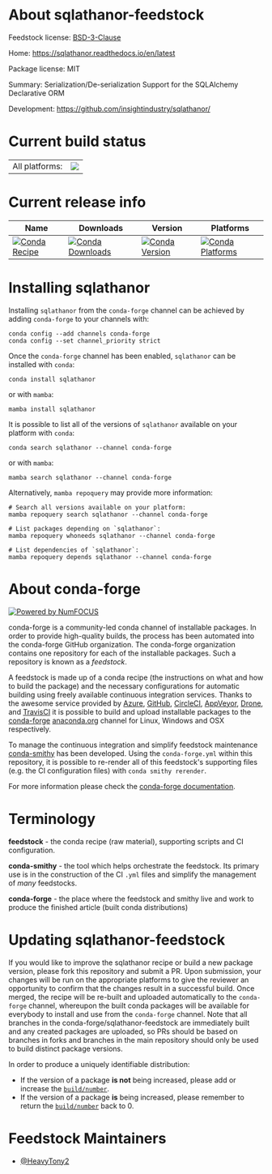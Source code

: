 About sqlathanor-feedstock
==========================

Feedstock license: [BSD-3-Clause](https://github.com/conda-forge/sqlathanor-feedstock/blob/main/LICENSE.txt)

Home: https://sqlathanor.readthedocs.io/en/latest

Package license: MIT

Summary: Serialization/De-serialization Support for the SQLAlchemy Declarative ORM

Development: https://github.com/insightindustry/sqlathanor/

Current build status
====================


<table><tr><td>All platforms:</td>
    <td>
      <a href="https://dev.azure.com/conda-forge/feedstock-builds/_build/latest?definitionId=17549&branchName=main">
        <img src="https://dev.azure.com/conda-forge/feedstock-builds/_apis/build/status/sqlathanor-feedstock?branchName=main">
      </a>
    </td>
  </tr>
</table>

Current release info
====================

| Name | Downloads | Version | Platforms |
| --- | --- | --- | --- |
| [![Conda Recipe](https://img.shields.io/badge/recipe-sqlathanor-green.svg)](https://anaconda.org/conda-forge/sqlathanor) | [![Conda Downloads](https://img.shields.io/conda/dn/conda-forge/sqlathanor.svg)](https://anaconda.org/conda-forge/sqlathanor) | [![Conda Version](https://img.shields.io/conda/vn/conda-forge/sqlathanor.svg)](https://anaconda.org/conda-forge/sqlathanor) | [![Conda Platforms](https://img.shields.io/conda/pn/conda-forge/sqlathanor.svg)](https://anaconda.org/conda-forge/sqlathanor) |

Installing sqlathanor
=====================

Installing `sqlathanor` from the `conda-forge` channel can be achieved by adding `conda-forge` to your channels with:

```
conda config --add channels conda-forge
conda config --set channel_priority strict
```

Once the `conda-forge` channel has been enabled, `sqlathanor` can be installed with `conda`:

```
conda install sqlathanor
```

or with `mamba`:

```
mamba install sqlathanor
```

It is possible to list all of the versions of `sqlathanor` available on your platform with `conda`:

```
conda search sqlathanor --channel conda-forge
```

or with `mamba`:

```
mamba search sqlathanor --channel conda-forge
```

Alternatively, `mamba repoquery` may provide more information:

```
# Search all versions available on your platform:
mamba repoquery search sqlathanor --channel conda-forge

# List packages depending on `sqlathanor`:
mamba repoquery whoneeds sqlathanor --channel conda-forge

# List dependencies of `sqlathanor`:
mamba repoquery depends sqlathanor --channel conda-forge
```


About conda-forge
=================

[![Powered by
NumFOCUS](https://img.shields.io/badge/powered%20by-NumFOCUS-orange.svg?style=flat&colorA=E1523D&colorB=007D8A)](https://numfocus.org)

conda-forge is a community-led conda channel of installable packages.
In order to provide high-quality builds, the process has been automated into the
conda-forge GitHub organization. The conda-forge organization contains one repository
for each of the installable packages. Such a repository is known as a *feedstock*.

A feedstock is made up of a conda recipe (the instructions on what and how to build
the package) and the necessary configurations for automatic building using freely
available continuous integration services. Thanks to the awesome service provided by
[Azure](https://azure.microsoft.com/en-us/services/devops/), [GitHub](https://github.com/),
[CircleCI](https://circleci.com/), [AppVeyor](https://www.appveyor.com/),
[Drone](https://cloud.drone.io/welcome), and [TravisCI](https://travis-ci.com/)
it is possible to build and upload installable packages to the
[conda-forge](https://anaconda.org/conda-forge) [anaconda.org](https://anaconda.org/)
channel for Linux, Windows and OSX respectively.

To manage the continuous integration and simplify feedstock maintenance
[conda-smithy](https://github.com/conda-forge/conda-smithy) has been developed.
Using the ``conda-forge.yml`` within this repository, it is possible to re-render all of
this feedstock's supporting files (e.g. the CI configuration files) with ``conda smithy rerender``.

For more information please check the [conda-forge documentation](https://conda-forge.org/docs/).

Terminology
===========

**feedstock** - the conda recipe (raw material), supporting scripts and CI configuration.

**conda-smithy** - the tool which helps orchestrate the feedstock.
                   Its primary use is in the construction of the CI ``.yml`` files
                   and simplify the management of *many* feedstocks.

**conda-forge** - the place where the feedstock and smithy live and work to
                  produce the finished article (built conda distributions)


Updating sqlathanor-feedstock
=============================

If you would like to improve the sqlathanor recipe or build a new
package version, please fork this repository and submit a PR. Upon submission,
your changes will be run on the appropriate platforms to give the reviewer an
opportunity to confirm that the changes result in a successful build. Once
merged, the recipe will be re-built and uploaded automatically to the
`conda-forge` channel, whereupon the built conda packages will be available for
everybody to install and use from the `conda-forge` channel.
Note that all branches in the conda-forge/sqlathanor-feedstock are
immediately built and any created packages are uploaded, so PRs should be based
on branches in forks and branches in the main repository should only be used to
build distinct package versions.

In order to produce a uniquely identifiable distribution:
 * If the version of a package **is not** being increased, please add or increase
   the [``build/number``](https://docs.conda.io/projects/conda-build/en/latest/resources/define-metadata.html#build-number-and-string).
 * If the version of a package **is** being increased, please remember to return
   the [``build/number``](https://docs.conda.io/projects/conda-build/en/latest/resources/define-metadata.html#build-number-and-string)
   back to 0.

Feedstock Maintainers
=====================

* [@HeavyTony2](https://github.com/HeavyTony2/)

